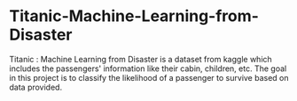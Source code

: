# Titanic-Machine-Learning-from-Disaster
Titanic : Machine Learning from Disaster is a dataset from kaggle which includes the passengers' information like their cabin, children, etc. The goal in this project is to classify the likelihood of a passenger to survive based on data provided.
